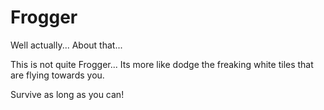 # Frogger

Well actually... About that...

This is not quite Frogger...
Its more like dodge the freaking white tiles that are flying towards you.

Survive as long as you can!